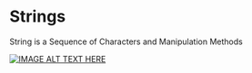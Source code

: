 # Strings
String is a Sequence of Characters and Manipulation Methods

[![IMAGE ALT TEXT HERE](https://img.youtube.com/vi/GcopcHQkA8M/0.jpg)](https://www.youtube.com/watch?v=GcopcHQkA8M)
